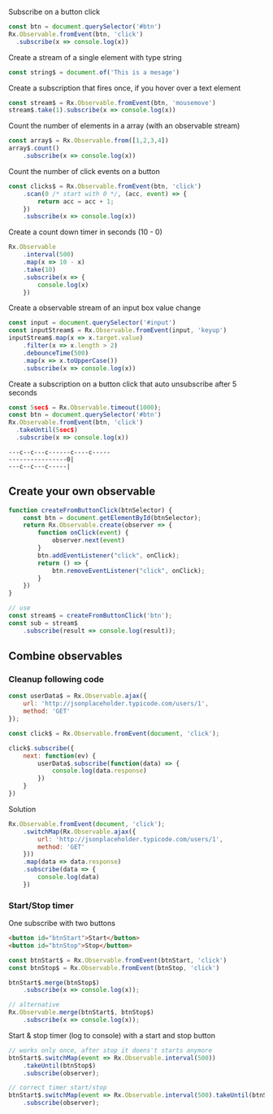 Subscribe on a button click

```js
const btn = document.querySelector('#btn')
Rx.Observable.fromEvent(btn, 'click')
  .subscribe(x => console.log(x))
```

Create a stream of a single element with type string

```js
const string$ = document.of('This is a mesage')
```

Create a subscription that fires once, if you hover over a text element

```js
const stream$ = Rx.Observable.fromEvent(btn, 'mousemove')
stream$.take(1).subscribe(x => console.log(x))
```

Count the number of elements in a array (with an observable stream)

```js
const array$ = Rx.Observable.from([1,2,3,4])
array$.count()
    .subscribe(x => console.log(x))
```

Count the number of click events on a button

```js
const clicks$ = Rx.Observable.fromEvent(btn, 'click')
    .scan(0 /* start with 0 */, (acc, event) => {
        return acc = acc + 1;
    })
    .subscribe(x => console.log(x))
```

Create a count down timer in seconds (10 - 0)

```js
Rx.Observable
    .interval(500)
    .map(x => 10 - x)
    .take(10)
    .subscribe(x => {
        console.log(x)
    })
```

Create a observable stream of an input box value change

```js
const input = document.querySelector('#input')
const inputStream$ = Rx.Observable.fromEvent(input, 'keyup')
inputStream$.map(x => x.target.value)
    .filter(x => x.length > 2)
    .debounceTime(500)
    .map(x => x.toUpperCase())
    .subscribe(x => console.log(x))
```

Create a subscription on a button click that auto unsubscribe after 5 seconds

```js
const 5sec$ = Rx.Observable.timeout(1000);
const btn = document.querySelector('#btn')
Rx.Observable.fromEvent(btn, 'click')
  .takeUntil(5sec$)
  .subscribe(x => console.log(x))
```

    ---c--c---c------c----c-----
    ----------------0|
    ---c--c---c-----|

## Create your own observable

```js
function createFromButtonClick(btnSelector) {
    const btn = document.getElementById(btnSelector);
    return Rx.Observable.create(observer => {
        function onClick(event) {
            observer.next(event)
        }
        btn.addEventListener("click", onClick);
        return () => {
            btn.removeEventListener("click", onClick);
        }
    })
}

// use
const stream$ = createFromButtonClick('btn');
const sub = stream$
    .subscribe(result => console.log(result));
```

## Combine observables

### Cleanup following code

```js
const userData$ = Rx.Observable.ajax({
    url: 'http://jsonplaceholder.typicode.com/users/1',
    method: 'GET'
});

const click$ = Rx.Observable.fromEvent(document, 'click');

click$.subscribe({
    next: function(ev) {
        userData$.subscribe(function(data) => {
            console.log(data.response)
        })
    }
})
```

Solution

```js
Rx.Observable.fromEvent(document, 'click');
    .switchMap(Rx.Observable.ajax({
        url: 'http://jsonplaceholder.typicode.com/users/1',
        method: 'GET'
    }))
    .map(data => data.response)
    .subscribe(data => {
        console.log(data)
    })
```

### Start/Stop timer

One subscribe with two buttons

```html
<button id="btnStart">Start</button>
<button id="btnStop">Stop</button>
```

```js
const btnStart$ = Rx.Observable.fromEvent(btnStart, 'click')
const btnStop$ = Rx.Observable.fromEvent(btnStop, 'click')

btnStart$.merge(btnStop$)
    .subscribe(x => console.log(x));

// alternative
Rx.Observable.merge(btnStart$, btnStop$)
    .subscribe(x => console.log(x));
```

Start & stop timer (log to console) with a start and stop button

```js
// works only once, after stop it doens't starts anymore
btnStart$.switchMap(event => Rx.Observable.interval(500))
    .takeUntil(btnStop$)
    .subscribe(observer);

// correct timer start/stop
btnStart$.switchMap(event => Rx.Observable.interval(500).takeUntil(btnStop$))
    .subscribe(observer);
```
